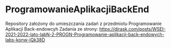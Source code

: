 # ProgramowanieAplikacjiBackEnd
Repository założony do umieszczania zadań z przedmiotu Programowanie Aplikacji Back-endowcyh
Zadania ze strony:
https://dirask.com/posts/WSEI-2021-2022-lato-labN-2-PROGN-Programowanie-aplikacji-back-endowych-labs-konw-jQk38D

